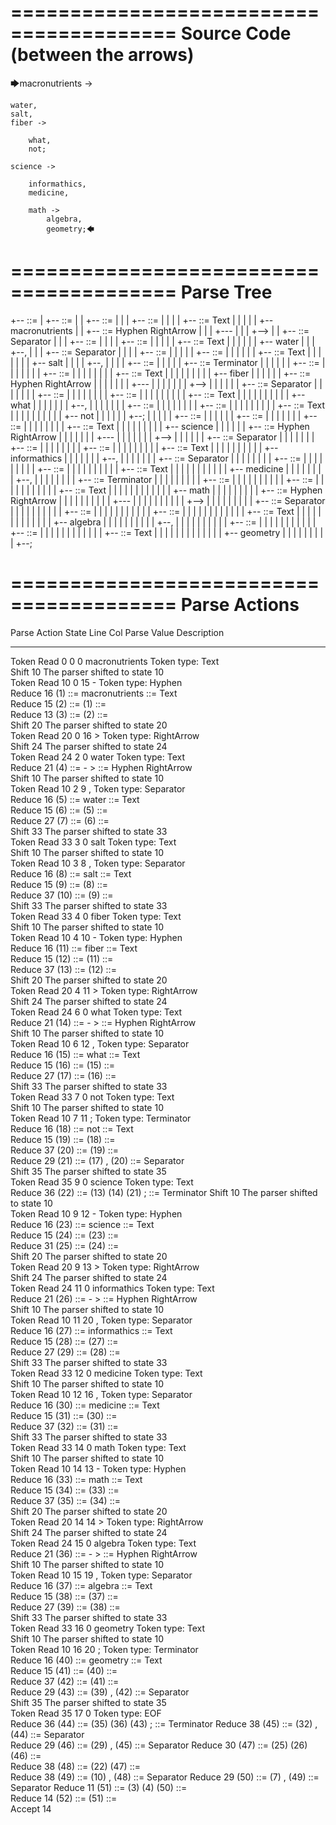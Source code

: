 ========================================
Source Code (between the arrows)
========================================

🡆macronutrients ->

	water,
    salt,
    fiber ->

        what,
        not;
	
	science ->
			
		informathics,
		medicine,
		
		math ->
			algebra,
			geometry;🡄

========================================
Parse Tree
========================================

+--<scripture> ::= <expression>
|  +--<expression> ::= <item> <producer> <item-or-expression-list>
|  |  +--<item> ::= <text>
|  |  |  +--<text> ::= <text-chunk>
|  |  |  |  +--<text-chunk> ::= Text
|  |  |  |  |  +--macronutrients 
|  |  +--<producer> ::= Hyphen RightArrow
|  |  |  +---
|  |  |  +-->
|  |  +--<item-or-expression-list> ::= <item> Separator <item-or-expression-list>
|  |  |  +--<item> ::= <text>
|  |  |  |  +--<text> ::= <text-chunk>
|  |  |  |  |  +--<text-chunk> ::= Text
|  |  |  |  |  |  +--    water
|  |  |  +--,
|  |  |  +--<item-or-expression-list> ::= <item> Separator <item-or-expression-list>
|  |  |  |  +--<item> ::= <text>
|  |  |  |  |  +--<text> ::= <text-chunk>
|  |  |  |  |  |  +--<text-chunk> ::= Text
|  |  |  |  |  |  |  +--    salt
|  |  |  |  +--,
|  |  |  |  +--<item-or-expression-list> ::= <expression> <expression>
|  |  |  |  |  +--<expression> ::= <item> <producer> <item-or-expression-list> Terminator
|  |  |  |  |  |  +--<item> ::= <text>
|  |  |  |  |  |  |  +--<text> ::= <text-chunk>
|  |  |  |  |  |  |  |  +--<text-chunk> ::= Text
|  |  |  |  |  |  |  |  |  +--    fiber 
|  |  |  |  |  |  +--<producer> ::= Hyphen RightArrow
|  |  |  |  |  |  |  +---
|  |  |  |  |  |  |  +-->
|  |  |  |  |  |  +--<item-or-expression-list> ::= <item> Separator <item>
|  |  |  |  |  |  |  +--<item> ::= <text>
|  |  |  |  |  |  |  |  +--<text> ::= <text-chunk>
|  |  |  |  |  |  |  |  |  +--<text-chunk> ::= Text
|  |  |  |  |  |  |  |  |  |  +--        what
|  |  |  |  |  |  |  +--,
|  |  |  |  |  |  |  +--<item> ::= <text>
|  |  |  |  |  |  |  |  +--<text> ::= <text-chunk>
|  |  |  |  |  |  |  |  |  +--<text-chunk> ::= Text
|  |  |  |  |  |  |  |  |  |  +--        not
|  |  |  |  |  |  +--;
|  |  |  |  |  +--<expression> ::= <item> <producer> <item-or-expression-list>
|  |  |  |  |  |  +--<item> ::= <text>
|  |  |  |  |  |  |  +--<text> ::= <text-chunk>
|  |  |  |  |  |  |  |  +--<text-chunk> ::= Text
|  |  |  |  |  |  |  |  |  +--    science 
|  |  |  |  |  |  +--<producer> ::= Hyphen RightArrow
|  |  |  |  |  |  |  +---
|  |  |  |  |  |  |  +-->
|  |  |  |  |  |  +--<item-or-expression-list> ::= <item> Separator <item-or-expression-list>
|  |  |  |  |  |  |  +--<item> ::= <text>
|  |  |  |  |  |  |  |  +--<text> ::= <text-chunk>
|  |  |  |  |  |  |  |  |  +--<text-chunk> ::= Text
|  |  |  |  |  |  |  |  |  |  +--        informathics
|  |  |  |  |  |  |  +--,
|  |  |  |  |  |  |  +--<item-or-expression-list> ::= <item> Separator <expression>
|  |  |  |  |  |  |  |  +--<item> ::= <text>
|  |  |  |  |  |  |  |  |  +--<text> ::= <text-chunk>
|  |  |  |  |  |  |  |  |  |  +--<text-chunk> ::= Text
|  |  |  |  |  |  |  |  |  |  |  +--        medicine
|  |  |  |  |  |  |  |  +--,
|  |  |  |  |  |  |  |  +--<expression> ::= <item> <producer> <item-or-expression-list> Terminator
|  |  |  |  |  |  |  |  |  +--<item> ::= <text>
|  |  |  |  |  |  |  |  |  |  +--<text> ::= <text-chunk>
|  |  |  |  |  |  |  |  |  |  |  +--<text-chunk> ::= Text
|  |  |  |  |  |  |  |  |  |  |  |  +--        math 
|  |  |  |  |  |  |  |  |  +--<producer> ::= Hyphen RightArrow
|  |  |  |  |  |  |  |  |  |  +---
|  |  |  |  |  |  |  |  |  |  +-->
|  |  |  |  |  |  |  |  |  +--<item-or-expression-list> ::= <item> Separator <item>
|  |  |  |  |  |  |  |  |  |  +--<item> ::= <text>
|  |  |  |  |  |  |  |  |  |  |  +--<text> ::= <text-chunk>
|  |  |  |  |  |  |  |  |  |  |  |  +--<text-chunk> ::= Text
|  |  |  |  |  |  |  |  |  |  |  |  |  +--            algebra
|  |  |  |  |  |  |  |  |  |  +--,
|  |  |  |  |  |  |  |  |  |  +--<item> ::= <text>
|  |  |  |  |  |  |  |  |  |  |  +--<text> ::= <text-chunk>
|  |  |  |  |  |  |  |  |  |  |  |  +--<text-chunk> ::= Text
|  |  |  |  |  |  |  |  |  |  |  |  |  +--            geometry
|  |  |  |  |  |  |  |  |  +--;


========================================
Parse Actions
========================================

Parse Action      State    Line     Col   Parse Value                      Description                                                             
---------------   -----   -----   -----   ------------------------------   ------------------------------------------------------------------------
Token Read            0       0       0   macronutrients                   Token type: Text                                                        
Shift                10                                                    The parser shifted to state 10                                          
Token Read           10       0      15   -                                Token type: Hyphen                                                      
Reduce               16                   (1) ::= macronutrients           <text-chunk> ::= Text                                                   
Reduce               15                   (2) ::= (1)                      <text> ::= <text-chunk>                                                 
Reduce               13                   (3) ::= (2)                      <item> ::= <text>                                                       
Shift                20                                                    The parser shifted to state 20                                          
Token Read           20       0      16   >                                Token type: RightArrow                                                  
Shift                24                                                    The parser shifted to state 24                                          
Token Read           24       2       0       water                        Token type: Text                                                        
Reduce               21                   (4) ::= - >                      <producer> ::= Hyphen RightArrow                                        
Shift                10                                                    The parser shifted to state 10                                          
Token Read           10       2       9   ,                                Token type: Separator                                                   
Reduce               16                   (5) ::=     water                <text-chunk> ::= Text                                                   
Reduce               15                   (6) ::= (5)                      <text> ::= <text-chunk>                                                 
Reduce               27                   (7) ::= (6)                      <item> ::= <text>                                                       
Shift                33                                                    The parser shifted to state 33                                          
Token Read           33       3       0       salt                         Token type: Text                                                        
Shift                10                                                    The parser shifted to state 10                                          
Token Read           10       3       8   ,                                Token type: Separator                                                   
Reduce               16                   (8) ::=     salt                 <text-chunk> ::= Text                                                   
Reduce               15                   (9) ::= (8)                      <text> ::= <text-chunk>                                                 
Reduce               37                   (10) ::= (9)                     <item> ::= <text>                                                       
Shift                33                                                    The parser shifted to state 33                                          
Token Read           33       4       0       fiber                        Token type: Text                                                        
Shift                10                                                    The parser shifted to state 10                                          
Token Read           10       4      10   -                                Token type: Hyphen                                                      
Reduce               16                   (11) ::=     fiber               <text-chunk> ::= Text                                                   
Reduce               15                   (12) ::= (11)                    <text> ::= <text-chunk>                                                 
Reduce               37                   (13) ::= (12)                    <item> ::= <text>                                                       
Shift                20                                                    The parser shifted to state 20                                          
Token Read           20       4      11   >                                Token type: RightArrow                                                  
Shift                24                                                    The parser shifted to state 24                                          
Token Read           24       6       0           what                     Token type: Text                                                        
Reduce               21                   (14) ::= - >                     <producer> ::= Hyphen RightArrow                                        
Shift                10                                                    The parser shifted to state 10                                          
Token Read           10       6      12   ,                                Token type: Separator                                                   
Reduce               16                   (15) ::=         what            <text-chunk> ::= Text                                                   
Reduce               15                   (16) ::= (15)                    <text> ::= <text-chunk>                                                 
Reduce               27                   (17) ::= (16)                    <item> ::= <text>                                                       
Shift                33                                                    The parser shifted to state 33                                          
Token Read           33       7       0           not                      Token type: Text                                                        
Shift                10                                                    The parser shifted to state 10                                          
Token Read           10       7      11   ;                                Token type: Terminator                                                  
Reduce               16                   (18) ::=         not             <text-chunk> ::= Text                                                   
Reduce               15                   (19) ::= (18)                    <text> ::= <text-chunk>                                                 
Reduce               37                   (20) ::= (19)                    <item> ::= <text>                                                       
Reduce               29                   (21) ::= (17) , (20)             <item-or-expression-list> ::= <item> Separator <item>                   
Shift                35                                                    The parser shifted to state 35                                          
Token Read           35       9       0       science                      Token type: Text                                                        
Reduce               36                   (22) ::= (13) (14) (21) ;        <expression> ::= <item> <producer> <item-or-expression-list> Terminator 
Shift                10                                                    The parser shifted to state 10                                          
Token Read           10       9      12   -                                Token type: Hyphen                                                      
Reduce               16                   (23) ::=     science             <text-chunk> ::= Text                                                   
Reduce               15                   (24) ::= (23)                    <text> ::= <text-chunk>                                                 
Reduce               31                   (25) ::= (24)                    <item> ::= <text>                                                       
Shift                20                                                    The parser shifted to state 20                                          
Token Read           20       9      13   >                                Token type: RightArrow                                                  
Shift                24                                                    The parser shifted to state 24                                          
Token Read           24      11       0           informathics             Token type: Text                                                        
Reduce               21                   (26) ::= - >                     <producer> ::= Hyphen RightArrow                                        
Shift                10                                                    The parser shifted to state 10                                          
Token Read           10      11      20   ,                                Token type: Separator                                                   
Reduce               16                   (27) ::=         informathics    <text-chunk> ::= Text                                                   
Reduce               15                   (28) ::= (27)                    <text> ::= <text-chunk>                                                 
Reduce               27                   (29) ::= (28)                    <item> ::= <text>                                                       
Shift                33                                                    The parser shifted to state 33                                          
Token Read           33      12       0           medicine                 Token type: Text                                                        
Shift                10                                                    The parser shifted to state 10                                          
Token Read           10      12      16   ,                                Token type: Separator                                                   
Reduce               16                   (30) ::=         medicine        <text-chunk> ::= Text                                                   
Reduce               15                   (31) ::= (30)                    <text> ::= <text-chunk>                                                 
Reduce               37                   (32) ::= (31)                    <item> ::= <text>                                                       
Shift                33                                                    The parser shifted to state 33                                          
Token Read           33      14       0           math                     Token type: Text                                                        
Shift                10                                                    The parser shifted to state 10                                          
Token Read           10      14      13   -                                Token type: Hyphen                                                      
Reduce               16                   (33) ::=         math            <text-chunk> ::= Text                                                   
Reduce               15                   (34) ::= (33)                    <text> ::= <text-chunk>                                                 
Reduce               37                   (35) ::= (34)                    <item> ::= <text>                                                       
Shift                20                                                    The parser shifted to state 20                                          
Token Read           20      14      14   >                                Token type: RightArrow                                                  
Shift                24                                                    The parser shifted to state 24                                          
Token Read           24      15       0               algebra              Token type: Text                                                        
Reduce               21                   (36) ::= - >                     <producer> ::= Hyphen RightArrow                                        
Shift                10                                                    The parser shifted to state 10                                          
Token Read           10      15      19   ,                                Token type: Separator                                                   
Reduce               16                   (37) ::=             algebra     <text-chunk> ::= Text                                                   
Reduce               15                   (38) ::= (37)                    <text> ::= <text-chunk>                                                 
Reduce               27                   (39) ::= (38)                    <item> ::= <text>                                                       
Shift                33                                                    The parser shifted to state 33                                          
Token Read           33      16       0               geometry             Token type: Text                                                        
Shift                10                                                    The parser shifted to state 10                                          
Token Read           10      16      20   ;                                Token type: Terminator                                                  
Reduce               16                   (40) ::=             geometry    <text-chunk> ::= Text                                                   
Reduce               15                   (41) ::= (40)                    <text> ::= <text-chunk>                                                 
Reduce               37                   (42) ::= (41)                    <item> ::= <text>                                                       
Reduce               29                   (43) ::= (39) , (42)             <item-or-expression-list> ::= <item> Separator <item>                   
Shift                35                                                    The parser shifted to state 35                                          
Token Read           35      17       0                                    Token type: EOF                                                         
Reduce               36                   (44) ::= (35) (36) (43) ;        <expression> ::= <item> <producer> <item-or-expression-list> Terminator 
Reduce               38                   (45) ::= (32) , (44)             <item-or-expression-list> ::= <item> Separator <expression>             
Reduce               29                   (46) ::= (29) , (45)             <item-or-expression-list> ::= <item> Separator <item-or-expression-list>
Reduce               30                   (47) ::= (25) (26) (46)          <expression> ::= <item> <producer> <item-or-expression-list>            
Reduce               38                   (48) ::= (22) (47)               <item-or-expression-list> ::= <expression> <expression>                 
Reduce               38                   (49) ::= (10) , (48)             <item-or-expression-list> ::= <item> Separator <item-or-expression-list>
Reduce               29                   (50) ::= (7) , (49)              <item-or-expression-list> ::= <item> Separator <item-or-expression-list>
Reduce               11                   (51) ::= (3) (4) (50)            <expression> ::= <item> <producer> <item-or-expression-list>            
Reduce               14                   (52) ::= (51)                    <scripture> ::= <expression>                                            
Accept               14                                                                                                                            


